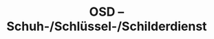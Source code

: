 ---
title: "OSD – Schuh-/Schlüssel-/Schilderdienst"
url: /otterndorf/osd-schuh-schluessel-schilderdienst/
shop: Schuhe
---